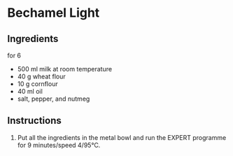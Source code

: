# Bechamel Light

## Ingredients

for 6

- 500 ml milk at room temperature
- 40 g wheat flour
- 10 g cornflour
- 40 ml oil
- salt, pepper, and nutmeg

## Instructions

1. Put all the ingredients in the metal bowl and run the EXPERT programme for 9 minutes/speed 4/95°C.  


